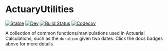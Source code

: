 # ActuaryUtilities

[![Stable](https://img.shields.io/badge/docs-stable-blue.svg)](https://JuliaActuary.github.io/ActuaryUtilities.jl/stable)
[![Dev](https://img.shields.io/badge/docs-dev-blue.svg)](https://JuliaActuary.github.io/ActuaryUtilities.jl/dev)
[![Build Status](https://travis-ci.com/JuliaActuary/ActuaryUtilities.jl.svg?branch=master)](https://travis-ci.com/JuliaActuary/ActuaryUtilities.jl)
[![Codecov](https://codecov.io/gh/JuliaActuary/ActuaryUtilities.jl/branch/master/graph/badge.svg)](https://codecov.io/gh/JuliaActuary/ActuaryUtilities.jl)


A collection of common functions/manipulations used in Actuarial Calculations, such as the `duration` given two dates. Click the docs badges above for more details.